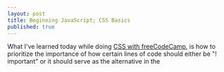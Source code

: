 ```yaml
---
layout: post
title: Beginning JavaScript; CSS Basics
published: true
---
```


  What I've learned today while doing [CSS with freeCodeCamp](https://www.freecodecamp.org/learn/responsive-web-design/basic-css/), is how to prioritize the importance of how certain lines of code should either be "! important" or it should serve as the alternative in the <style> sections;	h2 { font-family: Lobster, monospace;}. 
  
In that example, if the Lobster font is not available it would default to the monospace font. This would be quite useful if and when we want to have a more dynamic site where it can change between fonts/colors/sizes however, I\'m sure with Javascript, we would be able to do that rather than to rely on a default option.

On terms of specifcity (importance), the lists goes like this; 

>cascade < classes < id < inline styles < !important.
  
Cascade is generally how one would list styling elements from descending order and as it descends it will take the LAST element that passes through for the specificty. Classes are these tags that you can \"tag\" to your elements to apply different CSS styles to it. 

  The difference between [CSS and IDs](https://css-tricks.com/the-difference-between-id-and-class/) is that ID\'s are simply put to be unique and elements can only have one ID and each page can only have one element with that ID. The reason why? It\'s because your code will not pass validation if you use the same ID on more than one element whereas you can have multiple classes and your elements can also contain as such. 
  
  One easy analogy to keep in mind is comparing Classes and IDS to Barcodes and Serial Numbers respectively according to Chris Coyier. Classes(Barcodes) to determine what kind of product you are describing and IDS (Serial Numbers) to individually identify that product itself in which it differentiates between other products that are within the same class.

![]({{site.baseurl}}/_posts/2020-04-17%20%20CSS.png)
